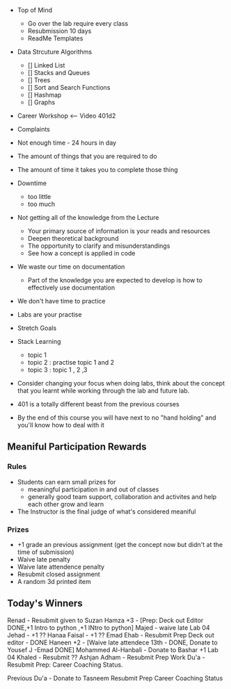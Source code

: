 - Top of Mind
  - Go over the lab require every class
  - Resubmission 10 days
  - ReadMe Templates
- Data Strcuture Algorithms
  - [] Linked List
  - [] Stacks and Queues
  - [] Trees
  - [] Sort and Search Functions
  - [] Hashmap
  - [] Graphs
- Career Workshop <-- Video 401d2

- Complaints
 - Not enough time - 24 hours in day
  - The amount of things that you are required to do
  - The amount of time it takes you to complete those thing
  - Downtime 
    - too little 
    - too much
 - Not getting all of the knowledge from the Lecture
    - Your primary source of information is your reads and resources
    - Deepen theoretical background
    - The opportunity to clarify and misunderstandings
    - See how a concept is applied in code
 - We waste our time on documentation
    - Part of the knowledge you are expected to develop is how to effectively use documentation
 - We don't have time to practice
  - Labs are your practise
  - Stretch Goals
  - Stack Learning
    - topic 1
    - topic 2 : practise topic 1 and 2
    - topic 3 : topic 1 , 2 ,3
  - Consider changing your focus when doing labs, think about the concept that you learnt while working through the lab and future lab.
  - 401 is a totally different beast from the previous courses
  - By the end of this course you will have next to no "hand holding" and you'll know how to deal with it

## Meaniful Participation Rewards
### Rules
- Students can earn small prizes for 
  - meaningful participation in and out of classes
  - generally good team support, collaboration and activites and help each other grow and learn
- The Instructor is the final judge of what's considered meaniful
### Prizes
- +1 grade an previous assignment (get the concept now but didn't at the time of submission)
- Waive late penalty
- Waive late attendence penalty
- Resubmit closed assignment
- A random 3d printed item

## Today's Winners

Renad - Resubmit given to Suzan
Hamza +3 - [Prep: Deck out Editor DONE,+1 Intro to python ,+1 INtro to python]
Majed - waive late Lab 04
Jehad - +1 ?? Hanaa
Faisal - +1 ?? Emad
Ehab - Resubmit Prep Deck out editor - DONE
Haneen +2 - [Waive late attendece 13th - DONE, Donate to Yousef J -Emad DONE] 
Mohammed Al-Hanbali - Donate to Bashar +1 Lab 04
Khaled - Resubmit ?? Ashjan
Adham - Resubmit Prep Work
Du'a - Resubmit Prep: Career Coaching Status.

Previous
Du'a - Donate to Tasneem Resubmit Prep Career Coaching Status